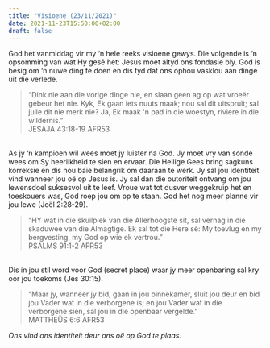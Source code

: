 ```yaml
---
title: "Visioene (23/11/2021)"
date: 2021-11-23T15:50:00+02:00
draft: false
---
```

<html>
 <head></head>
 <body>
  <p>God het vanmiddag vir my ‘n hele reeks visioene gewys. Die volgende is ‘n opsomming van wat Hy gesê het: Jesus moet altyd ons fondasie bly. God is besig om ‘n nuwe ding te doen en dis tyd dat ons ophou vasklou aan dinge uit die verlede.</p>
  <blockquote>
   <p>“Dink nie aan die vorige dinge nie, en slaan geen ag op wat vroeër gebeur het nie. Kyk, Ek gaan iets nuuts maak; nou sal dit uitspruit; sal julle dit nie merk nie? Ja, Ek maak 'n pad in die woestyn, riviere in die wildernis.”<br>‭‭JESAJA‬ ‭43:18-19‬ ‭AFR53‬‬ &nbsp;</p>
  </blockquote>
  <p><br>As jy ‘n kampioen wil wees moet jy luister na God. Jy moet vry van sonde wees om Sy heerlikheid te sien en ervaar. Die Heilige Gees bring sagkuns korreksie en dis nou baie belangrik om daaraan te werk. Jy sal jou identiteit vind wanneer jou oë op Jesus is. Jy sal dan die outoriteit ontvang om jou lewensdoel suksesvol uit te leef. Vroue wat tot dusver weggekruip het en toeskouers was, God roep jou om op te staan. God het nog meer planne vir jou lewe (Joël 2:28-29).</p>
  <blockquote>
   <p>“HY wat in die skuilplek van die Allerhoogste sit, sal vernag in die skaduwee van die Almagtige. Ek sal tot die Here sê: My toevlug en my bergvesting, my God op wie ek vertrou.”<br>‭‭PSALMS‬ ‭91:1-2‬ ‭AFR53‬‬ &nbsp;</p>
  </blockquote>
  <p><br>Dis in jou stil word voor God (secret place) waar jy meer openbaring sal kry oor jou toekoms (Jes 30:15).</p>
  <blockquote>
   <p>“Maar jy, wanneer jy bid, gaan in jou binnekamer, sluit jou deur en bid jou Vader wat in die verborgene is; en jou Vader wat in die verborgene sien, sal jou in die openbaar vergelde.”<br>‭‭MATTHÉÜS‬ ‭6:6‬ ‭AFR53‬‬</p>
  </blockquote>
  <p><i>Ons vind ons identiteit deur ons oë op God te plaas.</i></p>
 </body>
</html>